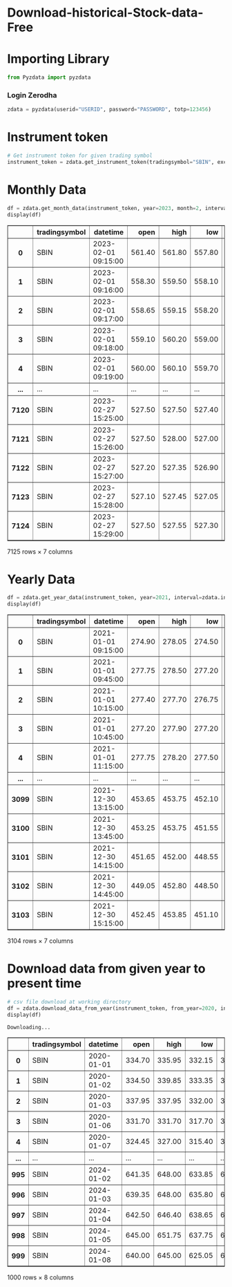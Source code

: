 # Download-historical-Stock-data-Free

# Importing Library


```python
from Pyzdata import pyzdata
```

###         Login Zerodha            


```python
zdata = pyzdata(userid="USERID", password="PASSWORD", totp=123456)
```

# Instrument token


```python
# Get instrument token for given trading symbol
instrument_token = zdata.get_instrument_token(tradingsymbol="SBIN", exchange="NSE")
```

# Monthly Data


```python
df = zdata.get_month_data(instrument_token, year=2023, month=2, interval=zdata.interval.minute1, oi=False)
display(df)
```


<div>
<table border="1" class="dataframe">
  <thead>
    <tr style="text-align: right;">
      <th></th>
      <th>tradingsymbol</th>
      <th>datetime</th>
      <th>open</th>
      <th>high</th>
      <th>low</th>
      <th>close</th>
      <th>volume</th>
    </tr>
  </thead>
  <tbody>
    <tr>
      <th>0</th>
      <td>SBIN</td>
      <td>2023-02-01 09:15:00</td>
      <td>561.40</td>
      <td>561.80</td>
      <td>557.80</td>
      <td>558.70</td>
      <td>362695</td>
    </tr>
    <tr>
      <th>1</th>
      <td>SBIN</td>
      <td>2023-02-01 09:16:00</td>
      <td>558.30</td>
      <td>559.50</td>
      <td>558.10</td>
      <td>559.05</td>
      <td>215450</td>
    </tr>
    <tr>
      <th>2</th>
      <td>SBIN</td>
      <td>2023-02-01 09:17:00</td>
      <td>558.65</td>
      <td>559.15</td>
      <td>558.20</td>
      <td>559.15</td>
      <td>171662</td>
    </tr>
    <tr>
      <th>3</th>
      <td>SBIN</td>
      <td>2023-02-01 09:18:00</td>
      <td>559.10</td>
      <td>560.20</td>
      <td>559.00</td>
      <td>560.05</td>
      <td>153677</td>
    </tr>
    <tr>
      <th>4</th>
      <td>SBIN</td>
      <td>2023-02-01 09:19:00</td>
      <td>560.00</td>
      <td>560.10</td>
      <td>559.70</td>
      <td>560.00</td>
      <td>131938</td>
    </tr>
    <tr>
      <th>...</th>
      <td>...</td>
      <td>...</td>
      <td>...</td>
      <td>...</td>
      <td>...</td>
      <td>...</td>
      <td>...</td>
    </tr>
    <tr>
      <th>7120</th>
      <td>SBIN</td>
      <td>2023-02-27 15:25:00</td>
      <td>527.50</td>
      <td>527.50</td>
      <td>527.40</td>
      <td>527.50</td>
      <td>38693</td>
    </tr>
    <tr>
      <th>7121</th>
      <td>SBIN</td>
      <td>2023-02-27 15:26:00</td>
      <td>527.50</td>
      <td>528.00</td>
      <td>527.00</td>
      <td>527.35</td>
      <td>128062</td>
    </tr>
    <tr>
      <th>7122</th>
      <td>SBIN</td>
      <td>2023-02-27 15:27:00</td>
      <td>527.20</td>
      <td>527.35</td>
      <td>526.90</td>
      <td>527.10</td>
      <td>77312</td>
    </tr>
    <tr>
      <th>7123</th>
      <td>SBIN</td>
      <td>2023-02-27 15:28:00</td>
      <td>527.10</td>
      <td>527.45</td>
      <td>527.05</td>
      <td>527.20</td>
      <td>47078</td>
    </tr>
    <tr>
      <th>7124</th>
      <td>SBIN</td>
      <td>2023-02-27 15:29:00</td>
      <td>527.50</td>
      <td>527.55</td>
      <td>527.30</td>
      <td>527.50</td>
      <td>83278</td>
    </tr>
  </tbody>
</table>
<p>7125 rows × 7 columns</p>
</div>


# Yearly Data


```python
df = zdata.get_year_data(instrument_token, year=2021, interval=zdata.interval.minute30)
display(df)
```


<div>
<table border="1" class="dataframe">
  <thead>
    <tr style="text-align: right;">
      <th></th>
      <th>tradingsymbol</th>
      <th>datetime</th>
      <th>open</th>
      <th>high</th>
      <th>low</th>
      <th>close</th>
      <th>volume</th>
    </tr>
  </thead>
  <tbody>
    <tr>
      <th>0</th>
      <td>SBIN</td>
      <td>2021-01-01 09:15:00</td>
      <td>274.90</td>
      <td>278.05</td>
      <td>274.50</td>
      <td>277.75</td>
      <td>4306013</td>
    </tr>
    <tr>
      <th>1</th>
      <td>SBIN</td>
      <td>2021-01-01 09:45:00</td>
      <td>277.75</td>
      <td>278.50</td>
      <td>277.20</td>
      <td>277.45</td>
      <td>2394262</td>
    </tr>
    <tr>
      <th>2</th>
      <td>SBIN</td>
      <td>2021-01-01 10:15:00</td>
      <td>277.40</td>
      <td>277.70</td>
      <td>276.75</td>
      <td>277.25</td>
      <td>1312581</td>
    </tr>
    <tr>
      <th>3</th>
      <td>SBIN</td>
      <td>2021-01-01 10:45:00</td>
      <td>277.20</td>
      <td>277.90</td>
      <td>277.20</td>
      <td>277.75</td>
      <td>854730</td>
    </tr>
    <tr>
      <th>4</th>
      <td>SBIN</td>
      <td>2021-01-01 11:15:00</td>
      <td>277.75</td>
      <td>278.20</td>
      <td>277.50</td>
      <td>277.70</td>
      <td>1133743</td>
    </tr>
    <tr>
      <th>...</th>
      <td>...</td>
      <td>...</td>
      <td>...</td>
      <td>...</td>
      <td>...</td>
      <td>...</td>
      <td>...</td>
    </tr>
    <tr>
      <th>3099</th>
      <td>SBIN</td>
      <td>2021-12-30 13:15:00</td>
      <td>453.65</td>
      <td>453.75</td>
      <td>452.10</td>
      <td>453.25</td>
      <td>455789</td>
    </tr>
    <tr>
      <th>3100</th>
      <td>SBIN</td>
      <td>2021-12-30 13:45:00</td>
      <td>453.25</td>
      <td>453.75</td>
      <td>451.55</td>
      <td>451.65</td>
      <td>520563</td>
    </tr>
    <tr>
      <th>3101</th>
      <td>SBIN</td>
      <td>2021-12-30 14:15:00</td>
      <td>451.65</td>
      <td>452.00</td>
      <td>448.55</td>
      <td>449.05</td>
      <td>1760595</td>
    </tr>
    <tr>
      <th>3102</th>
      <td>SBIN</td>
      <td>2021-12-30 14:45:00</td>
      <td>449.05</td>
      <td>452.80</td>
      <td>448.50</td>
      <td>452.50</td>
      <td>11066556</td>
    </tr>
    <tr>
      <th>3103</th>
      <td>SBIN</td>
      <td>2021-12-30 15:15:00</td>
      <td>452.45</td>
      <td>453.85</td>
      <td>451.10</td>
      <td>453.05</td>
      <td>8562346</td>
    </tr>
  </tbody>
</table>
<p>3104 rows × 7 columns</p>
</div>


# Download data from given year to present time



```python
# csv file download at working directory
df = zdata.download_data_from_year(instrument_token, from_year=2020, interval=zdata.interval.day, print_statement=True)
display(df)
```

    Downloading...
    


<div>
<table border="1" class="dataframe">
  <thead>
    <tr style="text-align: right;">
      <th></th>
      <th>tradingsymbol</th>
      <th>datetime</th>
      <th>open</th>
      <th>high</th>
      <th>low</th>
      <th>close</th>
      <th>volume</th>
      <th>open_interest</th>
    </tr>
  </thead>
  <tbody>
    <tr>
      <th>0</th>
      <td>SBIN</td>
      <td>2020-01-01</td>
      <td>334.70</td>
      <td>335.95</td>
      <td>332.15</td>
      <td>334.45</td>
      <td>17379320</td>
      <td>0</td>
    </tr>
    <tr>
      <th>1</th>
      <td>SBIN</td>
      <td>2020-01-02</td>
      <td>334.50</td>
      <td>339.85</td>
      <td>333.35</td>
      <td>339.30</td>
      <td>20324236</td>
      <td>0</td>
    </tr>
    <tr>
      <th>2</th>
      <td>SBIN</td>
      <td>2020-01-03</td>
      <td>337.95</td>
      <td>337.95</td>
      <td>332.00</td>
      <td>333.70</td>
      <td>21853208</td>
      <td>0</td>
    </tr>
    <tr>
      <th>3</th>
      <td>SBIN</td>
      <td>2020-01-06</td>
      <td>331.70</td>
      <td>331.70</td>
      <td>317.70</td>
      <td>319.00</td>
      <td>35645325</td>
      <td>0</td>
    </tr>
    <tr>
      <th>4</th>
      <td>SBIN</td>
      <td>2020-01-07</td>
      <td>324.45</td>
      <td>327.00</td>
      <td>315.40</td>
      <td>318.40</td>
      <td>50966826</td>
      <td>0</td>
    </tr>
    <tr>
      <th>...</th>
      <td>...</td>
      <td>...</td>
      <td>...</td>
      <td>...</td>
      <td>...</td>
      <td>...</td>
      <td>...</td>
      <td>...</td>
    </tr>
    <tr>
      <th>995</th>
      <td>SBIN</td>
      <td>2024-01-02</td>
      <td>641.35</td>
      <td>648.00</td>
      <td>633.85</td>
      <td>639.45</td>
      <td>15164482</td>
      <td>0</td>
    </tr>
    <tr>
      <th>996</th>
      <td>SBIN</td>
      <td>2024-01-03</td>
      <td>639.35</td>
      <td>648.00</td>
      <td>635.80</td>
      <td>643.45</td>
      <td>14571772</td>
      <td>0</td>
    </tr>
    <tr>
      <th>997</th>
      <td>SBIN</td>
      <td>2024-01-04</td>
      <td>642.50</td>
      <td>646.40</td>
      <td>638.65</td>
      <td>642.75</td>
      <td>13883388</td>
      <td>0</td>
    </tr>
    <tr>
      <th>998</th>
      <td>SBIN</td>
      <td>2024-01-05</td>
      <td>645.00</td>
      <td>651.75</td>
      <td>637.75</td>
      <td>641.95</td>
      <td>15984585</td>
      <td>0</td>
    </tr>
    <tr>
      <th>999</th>
      <td>SBIN</td>
      <td>2024-01-08</td>
      <td>640.00</td>
      <td>645.00</td>
      <td>625.05</td>
      <td>627.00</td>
      <td>14689705</td>
      <td>0</td>
    </tr>
  </tbody>
</table>
<p>1000 rows × 8 columns</p>
</div>
